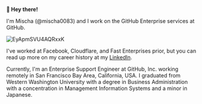 **👋 Hey there!**

I'm Mischa (@mischa0083) and I work on the GitHub Enterprise services at GitHub.

![EyApmSVU4AQRxxK](https://user-images.githubusercontent.com/22231680/120683760-dda6f180-c452-11eb-9bbc-0544e1c7df23.jpg)

I've worked at Facebook, Cloudflare, and Fast Enterprises prior, but you can read up more on my career history at my [LinkedIn](https://www.linkedin.com/in/formationtechnology/).

Currently, I'm an Enterprise Support Engineer at GitHub, Inc. working remotely in San Francisco Bay Area, California, USA. I graduated from Western Washington University with a degree in Business Administration with a concentration in Management Information Systems and a minor in Japanese.
